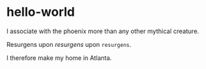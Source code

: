# hello-world

I associate with the phoenix more than any other mythical creature. 

Resurgens upon <i>resurgens</i> upon <code>resurgens</code>.

I therefore make my home in Atlanta.
